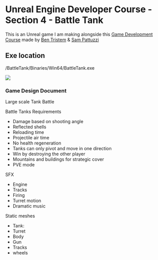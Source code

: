 # Unreal Engine Developer Course - Section 4 - Battle Tank

This is an Unreal game I am making alongside this [Game Development Course]( http://gdev.tv/urcgithub) made by
[Ben Tristem]( https://github.com/BenTristem ) & [Sam Pattuzzi](https://github.com/sampattuzzi)

## Exe location
/BattleTank/Binaries/Win64/BattleTank.exe

![](tank.png)

### Game Design Document
Large scale Tank Battle

Battle Tanks Requirements
*	Damage based on shooting angle
*	Reflected shells
*	Reloading time
*	Projectile air time
*	No health regeneration
*	Tanks can only pivot and move in one direction
*	Win by destroying the other player
*	Mountains and buildings for strategic cover
*	PVE mode

SFX
*	Engine
*	Tracks
*	Firing
*	Turret motion
*	Dramatic music

Static meshes
*	Tank:
  *	Turret
  *	Body
  *	Gun 
  *	Tracks
  *	wheels
